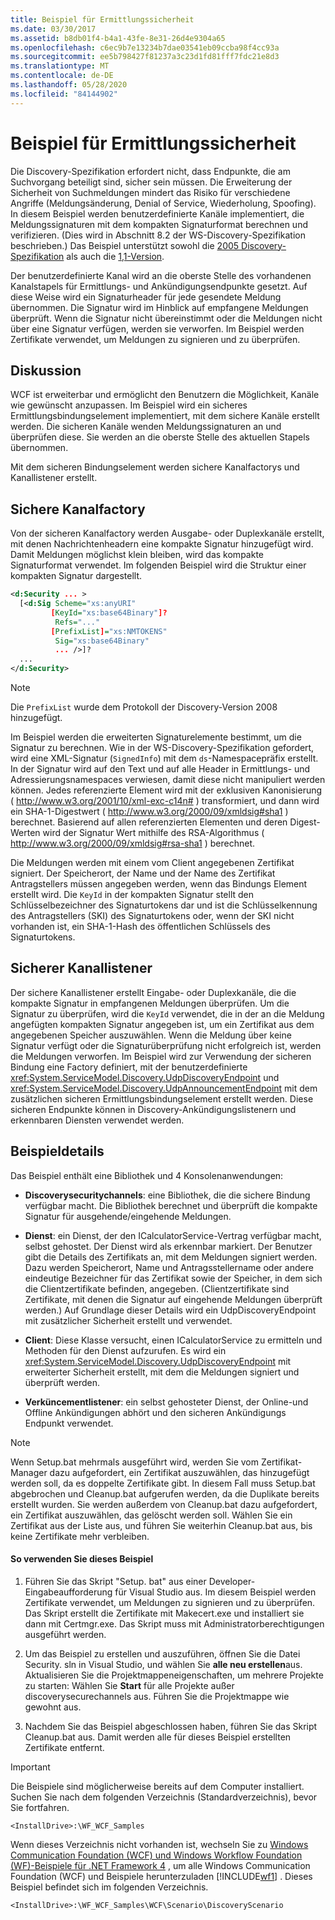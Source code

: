 ```yaml
---
title: Beispiel für Ermittlungssicherheit
ms.date: 03/30/2017
ms.assetid: b8db01f4-b4a1-43fe-8e31-26d4e9304a65
ms.openlocfilehash: c6ec9b7e13234b7dae03541eb09ccba98f4cc93a
ms.sourcegitcommit: ee5b798427f81237a3c23d1fd81fff7fdc21e8d3
ms.translationtype: MT
ms.contentlocale: de-DE
ms.lasthandoff: 05/28/2020
ms.locfileid: "84144902"
---
```

# <a name="discovery-security-sample"></a>Beispiel für Ermittlungssicherheit

Die Discovery-Spezifikation erfordert nicht, dass Endpunkte, die am Suchvorgang beteiligt sind, sicher sein müssen. Die Erweiterung der Sicherheit von Suchmeldungen mindert das Risiko für verschiedene Angriffe (Meldungsänderung, Denial of Service, Wiederholung, Spoofing). In diesem Beispiel werden benutzerdefinierte Kanäle implementiert, die Meldungssignaturen mit dem kompakten Signaturformat berechnen und verifizieren. (Dies wird in Abschnitt 8.2 der WS-Discovery-Spezifikation beschrieben.) Das Beispiel unterstützt sowohl die [2005 Discovery-Spezifikation](http://specs.xmlsoap.org/ws/2005/04/discovery/ws-discovery.pdf) als auch die [1,1-Version](http://docs.oasis-open.org/ws-dd/discovery/1.1/cs-01/wsdd-discovery-1.1-spec-cs-01.pdf).  
  
 Der benutzerdefinierte Kanal wird an die oberste Stelle des vorhandenen Kanalstapels für Ermittlungs- und Ankündigungsendpunkte gesetzt. Auf diese Weise wird ein Signaturheader für jede gesendete Meldung übernommen. Die Signatur wird im Hinblick auf empfangene Meldungen überprüft. Wenn die Signatur nicht übereinstimmt oder die Meldungen nicht über eine Signatur verfügen, werden sie verworfen. Im Beispiel werden Zertifikate verwendet, um Meldungen zu signieren und zu überprüfen.  
  
## <a name="discussion"></a>Diskussion  
 WCF ist erweiterbar und ermöglicht den Benutzern die Möglichkeit, Kanäle wie gewünscht anzupassen. Im Beispiel wird ein sicheres Ermittlungsbindungselement implementiert, mit dem sichere Kanäle erstellt werden. Die sicheren Kanäle wenden Meldungssignaturen an und überprüfen diese. Sie werden an die oberste Stelle des aktuellen Stapels übernommen.  
  
 Mit dem sicheren Bindungselement werden sichere Kanalfactorys und Kanallistener erstellt.  
  
## <a name="secure-channel-factory"></a>Sichere Kanalfactory  
 Von der sicheren Kanalfactory werden Ausgabe- oder Duplexkanäle erstellt, mit denen Nachrichtenheadern eine kompakte Signatur hinzugefügt wird. Damit Meldungen möglichst klein bleiben, wird das kompakte Signaturformat verwendet. Im folgenden Beispiel wird die Struktur einer kompakten Signatur dargestellt.  
  
```xml  
<d:Security ... >
  [<d:Sig Scheme="xs:anyURI"
         [KeyId="xs:base64Binary"]?  
          Refs="..."  
         [PrefixList]="xs:NMTOKENS"
          Sig="xs:base64Binary"
          ... />]?  
  ...
</d:Security>  
```  
  
> [!NOTE]
> Die `PrefixList` wurde dem Protokoll der Discovery-Version 2008 hinzugefügt.  
  
 Im Beispiel werden die erweiterten Signaturelemente bestimmt, um die Signatur zu berechnen. Wie in der WS-Discovery-Spezifikation gefordert, wird eine XML-Signatur (`SignedInfo`) mit dem `ds`-Namespacepräfix erstellt. In der Signatur wird auf den Text und auf alle Header in Ermittlungs- und Adressierungsnamespaces verwiesen, damit diese nicht manipuliert werden können. Jedes referenzierte Element wird mit der exklusiven Kanonisierung ( <http://www.w3.org/2001/10/xml-exc-c14n#> ) transformiert, und dann wird ein SHA-1-Digestwert ( <http://www.w3.org/2000/09/xmldsig#sha1> ) berechnet. Basierend auf allen referenzierten Elementen und deren Digest-Werten wird der Signatur Wert mithilfe des RSA-Algorithmus ( <http://www.w3.org/2000/09/xmldsig#rsa-sha1> ) berechnet.  
  
 Die Meldungen werden mit einem vom Client angegebenen Zertifikat signiert. Der Speicherort, der Name und der Name des Zertifikat Antragstellers müssen angegeben werden, wenn das Bindungs Element erstellt wird. Die `KeyId` in der kompakten Signatur stellt den Schlüsselbezeichner des Signaturtokens dar und ist die Schlüsselkennung des Antragstellers (SKI) des Signaturtokens oder, wenn der SKI nicht vorhanden ist, ein SHA-1-Hash des öffentlichen Schlüssels des Signaturtokens.  
  
## <a name="secure-channel-listener"></a>Sicherer Kanallistener  
 Der sichere Kanallistener erstellt Eingabe- oder Duplexkanäle, die die kompakte Signatur in empfangenen Meldungen überprüfen. Um die Signatur zu überprüfen, wird die `KeyId` verwendet, die in der an die Meldung angefügten kompakten Signatur angegeben ist, um ein Zertifikat aus dem angegebenen Speicher auszuwählen. Wenn die Meldung über keine Signatur verfügt oder die Signaturüberprüfung nicht erfolgreich ist, werden die Meldungen verworfen. Im Beispiel wird zur Verwendung der sicheren Bindung eine Factory definiert, mit der benutzerdefinierte <xref:System.ServiceModel.Discovery.UdpDiscoveryEndpoint> und <xref:System.ServiceModel.Discovery.UdpAnnouncementEndpoint> mit dem zusätzlichen sicheren Ermittlungsbindungselement erstellt werden. Diese sicheren Endpunkte können in Discovery-Ankündigungslistenern und erkennbaren Diensten verwendet werden.  
  
## <a name="sample-details"></a>Beispieldetails  
 Das Beispiel enthält eine Bibliothek und 4 Konsolenanwendungen:
  
- **Discoverysecuritychannels**: eine Bibliothek, die die sichere Bindung verfügbar macht. Die Bibliothek berechnet und überprüft die kompakte Signatur für ausgehende/eingehende Meldungen.  
  
- **Dienst**: ein Dienst, der den ICalculatorService-Vertrag verfügbar macht, selbst gehostet. Der Dienst wird als erkennbar markiert. Der Benutzer gibt die Details des Zertifikats an, mit dem Meldungen signiert werden. Dazu werden Speicherort, Name und Antragsstellername oder andere eindeutige Bezeichner für das Zertifikat sowie der Speicher, in dem sich die Clientzertifikate befinden, angegeben. (Clientzertifikate sind Zertifikate, mit denen die Signatur auf eingehende Meldungen überprüft werden.) Auf Grundlage dieser Details wird ein UdpDiscoveryEndpoint mit zusätzlicher Sicherheit erstellt und verwendet.  
  
- **Client**: Diese Klasse versucht, einen ICalculatorService zu ermitteln und Methoden für den Dienst aufzurufen. Es wird ein <xref:System.ServiceModel.Discovery.UdpDiscoveryEndpoint> mit erweiterter Sicherheit erstellt, mit dem die Meldungen signiert und überprüft werden.  
  
- **Verküncementlistener**: ein selbst gehosteter Dienst, der Online-und Offline Ankündigungen abhört und den sicheren Ankündigungs Endpunkt verwendet.  
  
> [!NOTE]
> Wenn Setup.bat mehrmals ausgeführt wird, werden Sie vom Zertifikat-Manager dazu aufgefordert, ein Zertifikat auszuwählen, das hinzugefügt werden soll, da es doppelte Zertifikate gibt. In diesem Fall muss Setup.bat abgebrochen und Cleanup.bat aufgerufen werden, da die Duplikate bereits erstellt wurden. Sie werden außerdem von Cleanup.bat dazu aufgefordert, ein Zertifikat auszuwählen, das gelöscht werden soll. Wählen Sie ein Zertifikat aus der Liste aus, und führen Sie weiterhin Cleanup.bat aus, bis keine Zertifikate mehr verbleiben.  
  
#### <a name="to-use-this-sample"></a>So verwenden Sie dieses Beispiel  
  
1. Führen Sie das Skript "Setup. bat" aus einer Developer-Eingabeaufforderung für Visual Studio aus. Im diesem Beispiel werden Zertifikate verwendet, um Meldungen zu signieren und zu überprüfen. Das Skript erstellt die Zertifikate mit Makecert.exe und installiert sie dann mit Certmgr.exe. Das Skript muss mit Administratorberechtigungen ausgeführt werden.  
  
2. Um das Beispiel zu erstellen und auszuführen, öffnen Sie die Datei Security. sln in Visual Studio, und wählen Sie **alle neu erstellen**aus. Aktualisieren Sie die Projektmappeneigenschaften, um mehrere Projekte zu starten: Wählen Sie **Start** für alle Projekte außer discoverysecurechannels aus. Führen Sie die Projektmappe wie gewohnt aus.  
  
3. Nachdem Sie das Beispiel abgeschlossen haben, führen Sie das Skript Cleanup.bat aus. Damit werden alle für dieses Beispiel erstellten Zertifikate entfernt.  
  
> [!IMPORTANT]
> Die Beispiele sind möglicherweise bereits auf dem Computer installiert. Suchen Sie nach dem folgenden Verzeichnis (Standardverzeichnis), bevor Sie fortfahren.  
>
> `<InstallDrive>:\WF_WCF_Samples`  
>
> Wenn dieses Verzeichnis nicht vorhanden ist, wechseln Sie zu [Windows Communication Foundation (WCF) und Windows Workflow Foundation (WF)-Beispiele für .NET Framework 4](https://www.microsoft.com/download/details.aspx?id=21459) , um alle Windows Communication Foundation (WCF) und Beispiele herunterzuladen [!INCLUDE[wf1](../../../../includes/wf1-md.md)] . Dieses Beispiel befindet sich im folgenden Verzeichnis.  
>
> `<InstallDrive>:\WF_WCF_Samples\WCF\Scenario\DiscoveryScenario`  
